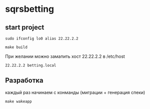 # sqrsbetting

## start project
```shell
sudo ifconfig lo0 alias 22.22.2.2
```

```shell
make build
```
При желании можно замапить хост 22.22.2.2 в  /etc/host 
```
22.22.2.2 betting.local
```

## Разработка
каждый раз начинаем с конманды (миграции + генерация спеки)
```shell
make wakeapp
```
